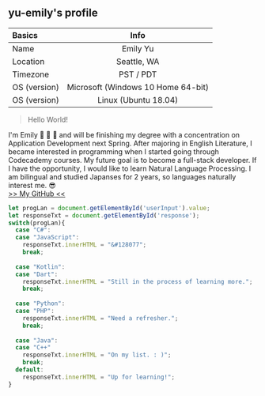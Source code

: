 ## yu-emily's profile

| Basics | Info |
| :------- | :-------: |
| Name | Emily Yu |
| Location | Seattle, WA |
| Timezone | PST / PDT |
| OS (version) | Microsoft (Windows 10 Home 64-bit) |
| OS (version) | Linux (Ubuntu 18.04) |

>Hello World!
  
I'm Emily 🔰 🌻 🧩 and will be finishing my degree with a concentration on Application Development next Spring. 
After majoring in English Literature, I became interested in programming when I started going through Codecademy courses.
My future goal is to become a full-stack developer. If I have the opportunity, I would like to learn Natural Language Processing.
I am bilingual and studied Japanses for 2 years, so languages naturally interest me. 😎   
[>> My GitHub <<](https://github.com/yu-emily)


```javascript
let progLan = document.getElementById('userInput').value;
let responseTxt = document.getElementById('response');
switch(progLan){
  case "C#":
  case "JavaScript":
    responseTxt.innerHTML = "&#128077";
    break;
    
  case "Kotlin":
  case "Dart":
    responseTxt.innerHTML = "Still in the process of learning more.";
    break;
    
  case "Python":
  case "PHP":
    responseTxt.innerHTML = "Need a refresher.";
    break;
    
  case "Java":
  case "C++"
    responseTxt.innerHTML = "On my list. : )";
    break;  
  default:    
    responseTxt.innerHTML = "Up for learning!";
} 
```


